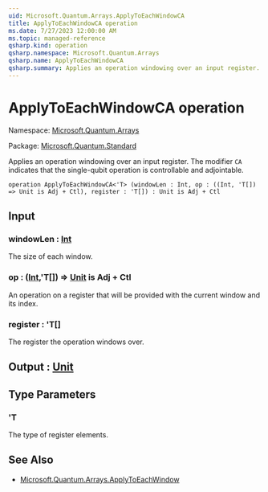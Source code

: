 ```yaml
---
uid: Microsoft.Quantum.Arrays.ApplyToEachWindowCA
title: ApplyToEachWindowCA operation
ms.date: 7/27/2023 12:00:00 AM
ms.topic: managed-reference
qsharp.kind: operation
qsharp.namespace: Microsoft.Quantum.Arrays
qsharp.name: ApplyToEachWindowCA
qsharp.summary: Applies an operation windowing over an input register. The modifier `CA` indicates that the single-qubit operation is controllable and adjointable.
---
```


# ApplyToEachWindowCA operation

Namespace: [Microsoft.Quantum.Arrays](xref:Microsoft.Quantum.Arrays)

Package: [Microsoft.Quantum.Standard](https://nuget.org/packages/Microsoft.Quantum.Standard)


Applies an operation windowing over an input register. The modifier `CA` indicates that the single-qubit operation is controllable and adjointable.

```qsharp
operation ApplyToEachWindowCA<'T> (windowLen : Int, op : ((Int, 'T[]) => Unit is Adj + Ctl), register : 'T[]) : Unit is Adj + Ctl
```


## Input

### windowLen : [Int](xref:microsoft.quantum.qsharp.valueliterals#int-literals)

The size of each window.


### op : ([Int](xref:microsoft.quantum.qsharp.valueliterals#int-literals),'T[]) => [Unit](xref:microsoft.quantum.qsharp.valueliterals#unit-literal)  is Adj + Ctl

An operation on a register that will be provided with the current window and its index.


### register : 'T[]

The register the operation windows over.



## Output : [Unit](xref:microsoft.quantum.qsharp.valueliterals#unit-literal)



## Type Parameters

### 'T

The type of register elements.

## See Also

- [Microsoft.Quantum.Arrays.ApplyToEachWindow](xref:Microsoft.Quantum.Arrays.ApplyToEachWindow)